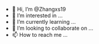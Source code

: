 - 👋 Hi, I’m @Zhangxs19
- 👀 I’m interested in ...
- 🌱 I’m currently learning ...
- 💞️ I’m looking to collaborate on ...
- 📫 How to reach me ...

<!---
Here's an optimized version of the original content:

Hi, my name is Zhangxs19 and I am interested in a wide range of topics. I am constantly seeking to expand my knowledge and skills by learning new things. I am open to collaborating on projects that align with my interests and I can be reached through the contact information provided below. Feel free to check out my GitHub profile for more information.

Feel free to check out my GitHub profile for more information.
--->
